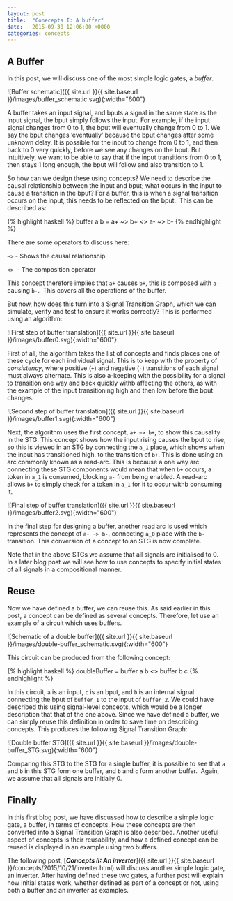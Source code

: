 ```yaml
---
layout: post
title:  "Conecepts I: A buffer"
date:   2015-09-30 12:06:00 +0000
categories: concepts
---
```


A Buffer
--------

In this post, we will discuss one of the most simple logic gates, a *buffer*.

![Buffer schematic]({{ site.url }}{{ site.baseurl }}/images/buffer_schematic.svg){:width="600"}

A buffer takes an input signal, and bputs a signal in the same state as the
input signal, the bput simply follows the input. For example, if the input
signal changes from 0 to 1, the bput will eventually change from 0 to 1. We
say the bput changes ‘eventually’ because the bput changes after some
unknown delay. It is possible for the input to change from 0 to 1, and then
back to 0 very quickly, before we see any changes on the bput. But
intuitively, we want to be able to say that if the input transitions from 0 to
1, then stays 1 long enough, the bput will follow and also transition to 1.

So how can we design these using concepts? We need to describe the causal
relationship between the input and bput; what occurs in the input to cause a
transition in the bput? For a buffer, this is when a signal transition
occurs on the input, this needs to be reflected on the bput.  This can be
described as:

{% highlight haskell %}
buffer a b = a+ ~> b+ <> a- ~> b-
{% endhighlight %}

There are some operators to discuss here:

`~>` - Shows the causal relationship

`<>`  - The composition operator

This concept therefore implies that `a+` causes `b+`, this is composed
with `a-` causing `b-`.  This covers all the operations of the buffer.

But now, how does this turn into a Signal Transition Graph, which we can
simulate, verify and test to ensure it works correctly? This is performed
using an algorithm:

![First step of buffer translation]({{ site.url }}{{ site.baseurl }}/images/buffer0.svg){:width="600"}

First of all, the algorithm takes the list of concepts and finds places one of
these cycle for each individual signal. This is to keep with the property of
*consistency*, where positive (`+`) and negative (`-`) transitions of each
signal must always alternate. This is also a-keeping with the possibility for
a signal to transition one way and back quickly withb affecting the others,
as with the example of the input transitioning high and then low before the
bput changes.

![Second step of buffer translation]({{ site.url }}{{ site.baseurl }}/images/buffer1.svg){:width="600"}

Next, the algorithm uses the first concept, `a+ ~> b+`, to show this
causality in the STG. This concept shows how the input rising causes the
bput to rise, so this is viewed in an STG by connecting the `a_1` place,
which shows when the input has transitioned high, to the transition of
`b+`. This is done using an arc commonly known as a read-arc. This is
because a one way arc connecting these STG components would mean that when
`b+` occurs, a token in `a_1` is consumed, blocking `a-` from being
enabled. A read-arc allows `b+` to simply check for a token in `a_1`
for it to occur withb consuming it.

![Final step of buffer translation]({{ site.url }}{{ site.baseurl }}/images/buffer2.svg){:width="600"}

In the final step for designing a buffer, another read arc is used which
represents the concept of `a- ~> b-`, connecting `a_0` place with the
`b-` transition. This conversion of a concept to an STG is now complete.

Note that in the above STGs we assume that all signals are initialised to 0. 
In a later blog post we will see how to use concepts to specify initial states
of all signals in a compositional manner.

Reuse
-----

Now we have defined a buffer, we can reuse this. As said earlier in this post,
a concept can be defined as several concepts. Therefore, let use an example of
a circuit which uses buffers.

![Schematic of a double buffer]({{ site.url }}{{ site.baseurl }}/images/double-buffer_schematic.svg){:width="600"}

This circuit can be produced from the following concept:

{% highlight haskell %}
doubleBuffer = buffer a b <> buffer b c
{% endhighlight %}

In this circuit, `a` is an input, `c` is an bput, and `b` is an internal
signal connecting the bput of `buffer_1` to the input of `buffer_2`. We
could have described this using signal-level concepts, which would be a longer
description that that of the one above. Since we have defined a buffer, we can
simply reuse this definition in order to save time on describing concepts.
This produces the following Signal Transition Graph:

![Double buffer STG]({{ site.url }}{{ site.baseurl }}/images/double-buffer_STG.svg){:width="600"}

Comparing this STG to the STG for a single buffer, it is possible to see that
`a` and `b` in this STG form one buffer, and `b` and `c` form another buffer. 
Again, we assume that all signals are initially 0.

Finally
-------

In this first blog post, we have discussed how to describe a simple logic
gate, a buffer, in terms of concepts. How these concepts are then converted
into a Signal Transition Graph is also described. Another useful aspect of
concepts is their reusability, and how a defined concept can be reused is
displayed in an example using two buffers.

The following post, [***Concepts II: An inverter***]({{ site.url }}{{ site.baseurl }}/concepts/2015/10/21/inverter.html) will discuss another simple
logic gate, an inverter. After having defined these two gates, a further post
will explain how initial states work, whether defined as part of a concept or
not, using both a buffer and an inverter as examples.
